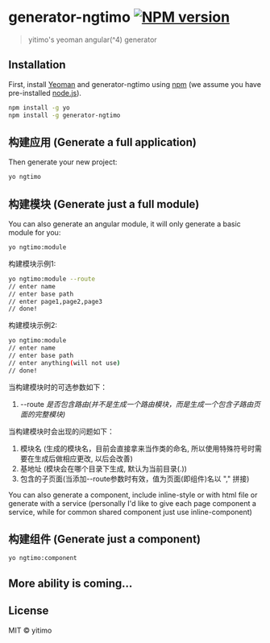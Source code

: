# generator-ngtimo [![NPM version][npm-image]][npm-url]
> yitimo&#39;s yeoman angular(^4) generator

## Installation

First, install [Yeoman](http://yeoman.io) and generator-ngtimo using [npm](https://www.npmjs.com/) (we assume you have pre-installed [node.js](https://nodejs.org/)).

```bash
npm install -g yo
npm install -g generator-ngtimo
```

## 构建应用 (Generate a full application)
Then generate your new project:

```bash
yo ngtimo
```

## 构建模块 (Generate just a full module)
You can also generate an angular module, it will only generate a basic module for you:

```bash
yo ngtimo:module
```

构建模块示例1:
```bash
yo ngtimo:module --route
// enter name
// enter base path
// enter page1,page2,page3
// done!
```
构建模块示例2:
```bash
yo ngtimo:module
// enter name
// enter base path
// enter anything(will not use)
// done!
```

当构建模块时的可选参数如下：

1. --route *是否包含路由(并不是生成一个路由模块，而是生成一个包含子路由页面的完整模块)*

当构建模块时会出现的问题如下：

1. 模块名 (生成的模块名，目前会直接拿来当作类的命名, 所以使用特殊符号时需要在生成后做相应更改, 以后会改善)
2. 基地址 (模块会在哪个目录下生成, 默认为当前目录(.))
3. 包含的子页面(当添加--route参数时有效，值为页面(即组件)名以 "," 拼接)

You can also generate a component, include inline-style or with html file or generate with a service (personally I'd like to give each page component a service, while for common shared component just use inline-component)

## 构建组件 (Generate just a component)

```bash
yo ngtimo:component
```

## More ability is coming...

## License

MIT © yitimo


[npm-image]: https://badge.fury.io/js/generator-ngtimo.svg
[npm-url]: https://npmjs.org/package/generator-ngtimo
[travis-image]: https://travis-ci.org/yitimo/generator-ngtimo.svg?branch=master
[travis-url]: https://travis-ci.org/yitimo/generator-ngtimo
[daviddm-image]: https://david-dm.org/yitimo/generator-ngtimo.svg?theme=shields.io
[daviddm-url]: https://david-dm.org/yitimo/generator-ngtimo
[coveralls-image]: https://coveralls.io/repos/yitimo/generator-ngtimo/badge.svg
[coveralls-url]: https://coveralls.io/r/yitimo/generator-ngtimo
